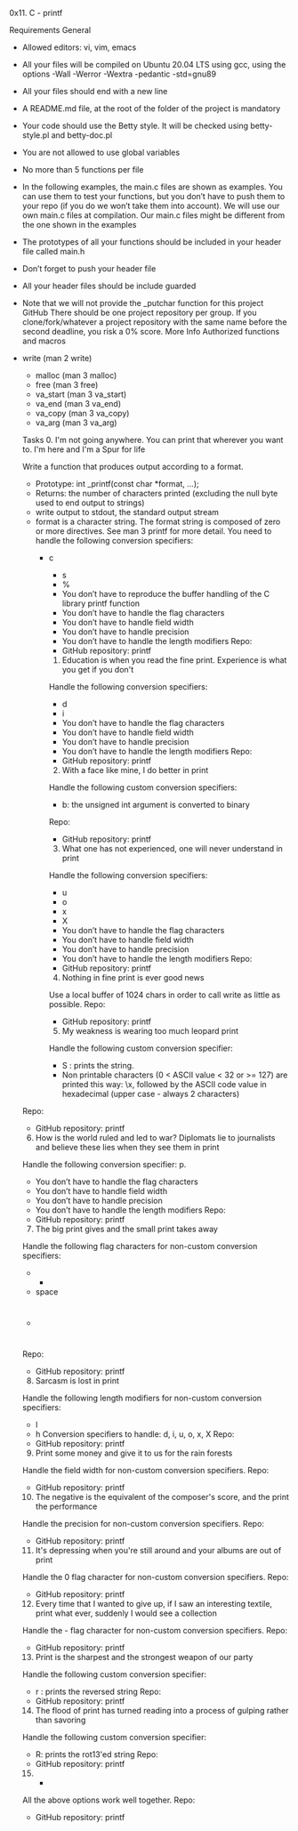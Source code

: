 0x11. C - printf

Requirements
General
* Allowed editors: vi, vim, emacs
* All your files will be compiled on Ubuntu 20.04 LTS using gcc, using the options -Wall -Werror -Wextra -pedantic -std=gnu89
* All your files should end with a new line
* A README.md file, at the root of the folder of the project is mandatory
* Your code should use the Betty style. It will be checked using betty-style.pl and betty-doc.pl
* You are not allowed to use global variables
* No more than 5 functions per file
* In the following examples, the main.c files are shown as examples. You can use them to test your functions, but you don’t have to push them to your repo (if you do we won’t take them into account). We will use our own main.c files at compilation. Our main.c files might be different from the one shown in the examples
* The prototypes of all your functions should be included in your header file called main.h
* Don’t forget to push your header file
* All your header files should be include guarded
* Note that we will not provide the _putchar function for this project
GitHub
There should be one project repository per group. If you clone/fork/whatever a project repository with the same name before the second deadline, you risk a 0% score.
More Info
Authorized functions and macros
* write (man 2 write)
	* malloc (man 3 malloc)
	* free (man 3 free)
	* va_start (man 3 va_start)
	* va_end (man 3 va_end)
	* va_copy (man 3 va_copy)
	* va_arg (man 3 va_arg)


	Tasks
	0. I'm not going anywhere. You can print that wherever you want to. I'm here and I'm a Spur for life

	Write a function that produces output according to a format.
	* Prototype: int _printf(const char *format, ...);
	* Returns: the number of characters printed (excluding the null byte used to end output to strings)
	* write output to stdout, the standard output stream
	* format is a character string. The format string is composed of zero or more directives. See man 3 printf for more detail. You need to handle the following conversion specifiers:
	    * c
	        * s
		    * %
		    * You don’t have to reproduce the buffer handling of the C library printf function
		    * You don’t have to handle the flag characters
		    * You don’t have to handle field width
		    * You don’t have to handle precision
		    * You don’t have to handle the length modifiers
		    Repo:
		    * GitHub repository: printf

		    1. Education is when you read the fine print. Experience is what you get if you don't

		    Handle the following conversion specifiers:
		    * d
		    * i
		    * You don’t have to handle the flag characters
		    * You don’t have to handle field width
		    * You don’t have to handle precision
		    * You don’t have to handle the length modifiers
		    Repo:
		    * GitHub repository: printf


		    2. With a face like mine, I do better in print

		    Handle the following custom conversion specifiers:
		    * b: the unsigned int argument is converted to binary

		    Repo:
		    * GitHub repository: printf

		    3. What one has not experienced, one will never understand in print

		    Handle the following conversion specifiers:
		    * u
		    * o
		    * x
		    * X
		    * You don’t have to handle the flag characters
		    * You don’t have to handle field width
		    * You don’t have to handle precision
		    * You don’t have to handle the length modifiers
		    Repo:
		    * GitHub repository: printf

		    4. Nothing in fine print is ever good news

		    Use a local buffer of 1024 chars in order to call write as little as possible.
		    Repo:
		    * GitHub repository: printf

		    5. My weakness is wearing too much leopard print

		    Handle the following custom conversion specifier:
		    * S : prints the string.
		    * Non printable characters (0 < ASCII value < 32 or >= 127) are printed this way: \x, followed by the ASCII code value in hexadecimal (upper case - always 2 characters)

	Repo:
	* GitHub repository: printf

	6. How is the world ruled and led to war? Diplomats lie to journalists and believe these lies when they see them in print

	Handle the following conversion specifier: p.
	* You don’t have to handle the flag characters
	* You don’t have to handle field width
	* You don’t have to handle precision
	* You don’t have to handle the length modifiers
	Repo:
	* GitHub repository: printf

	7. The big print gives and the small print takes away

	Handle the following flag characters for non-custom conversion specifiers:
	* +
	* space
	* #
	Repo:
	* GitHub repository: printf

	8. Sarcasm is lost in print

	Handle the following length modifiers for non-custom conversion specifiers:
	* l
	* h
	Conversion specifiers to handle: d, i, u, o, x, X
	Repo:
	* GitHub repository: printf

	9. Print some money and give it to us for the rain forests

	Handle the field width for non-custom conversion specifiers.
	Repo:
	* GitHub repository: printf

	10. The negative is the equivalent of the composer's score, and the print the performance

	Handle the precision for non-custom conversion specifiers.
	Repo:
	* GitHub repository: printf

	11. It's depressing when you're still around and your albums are out of print

	Handle the 0 flag character for non-custom conversion specifiers.
	Repo:
	* GitHub repository: printf

	12. Every time that I wanted to give up, if I saw an interesting textile, print what ever, suddenly I would see a collection

	Handle the - flag character for non-custom conversion specifiers.
	Repo:
	* GitHub repository: printf

	13. Print is the sharpest and the strongest weapon of our party

	Handle the following custom conversion specifier:
	* r : prints the reversed string
	Repo:
	* GitHub repository: printf

	14. The flood of print has turned reading into a process of gulping rather than savoring

	Handle the following custom conversion specifier:
	* R: prints the rot13'ed string
	Repo:
	* GitHub repository: printf

	15. *

	All the above options work well together.
	Repo:
	* GitHub repository: printf


